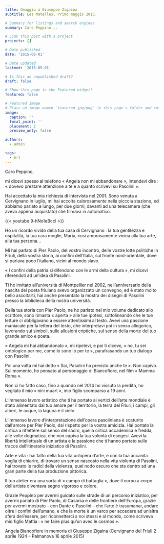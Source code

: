 ```yaml
---
title: Omaggio a Giuseppe Zigaina
subtitle: Les Matelles, Primo maggio 2015.

# Summary for listings and search engines
summary: Caro Peppino...

# Link this post with a project
projects: []

# Date published
date: '2015-05-01'

# Date updated
lastmod: '2015-05-01'

# Is this an unpublished draft?
draft: false

# Show this page in the Featured widget?
featured: false

# Featured image
# Place an image named `featured.jpg/png` in this page's folder and customize its options here.
image:
  caption: ''
  focal_point: ''
  placement: 2
  preview_only: false

authors:
  - admin

tags:
  - Art
---
```


Caro Peppino,

mi dicevi spesso al telefono  « Angela non mi abbandonare », intendevi dire : « dovevo prestare attenzione a te e a quanto scrivevi su Pasolini ».

Hai accettato la mia richiesta di intervista nel 2001. Sono venuta a Cervignano in luglio, mi hai accolta calorosamente nella piccola stazione, ed abbiamo parlato a lungo, per due giorni, davanti ad una telecamera (che avevo appena acquistato) che filmava in automatico.

{{< youtube 9-hNo1eBccI >}}

Ho un ricordo vivido della tua casa di Cervignano : la tua gentilezza e ospitalità, la tua cara moglie, Maria, così amorosamente vicina alla tua arte, alla tua persona…

Mi hai parlato di Pier Paolo, del vostro incontro, delle vostre lotte politiche in Friuli, della vostra storia, ai confini dell’Italia, sul fronte nord-orientale, dove si parlava poco l’italiano, vicini al mondo slavo.

« I confini della patria si difendono con le armi della cultura », mi dicevi riferendoti ad un’idea di Pasolini.

Ti ho invitato all’università di Montpellier nel 2002, nell’anniversario della nascita del poeta friulano avevo organizzato un convegno, ed è stato molto bello ascoltarti, hai anche presentato la mostra dei disegni di Pasolini presso la biblioteca della nostra università.

Della tua storia con Pier Paolo, ne ho parlato nel mio volume dedicato allo scrittore, sono rimasta « aperta » alle tue ipotesi, sottolineando che le tue letture ci obbligavano a essere attentissimi al testo. Avevi una passione maniacale per la lettera del testo, che interpretavi poi in senso allegorico, lavorando sui simboli, sulle allusioni criptiche, sul senso della morte del tuo grande amico e poeta.

« Angela mi hai abbandonato », mi ripetevi, e poi ti dicevo, « no, tu sei ontologico per me, come lo  sono io per te », parafrasando un tuo dialogo con Pasolini.

Poi una volta mi hai detto « Sai, Pasolini ha previsto anche te ». Non capivo. Sul momento, ho pensato al personaggio di Biancofiore, nel film « Mamma Roma ».

Non ci ho fatto caso, fino a quando nel 2014 ho vissuto la perdita, ho vegliato il mio « nini muart », mio figlio scomparso a 19 anni.

L’immenso lavoro artistico che ti ha portato ai vertici dell’arte mondiale è stato alimentato dal tuo amore per il territorio, la terra del Friuli, i campi, gli alberi, le acque, la laguna e il cielo.

L’immenso lavoro d’interpretazione dell’opera pasoliniana è scaturito dall’amore per Pier Paolo, dal rispetto per la vostra amicizia. Hai portato la critica a riflettere sul senso del sacro, quella critica accademica e fredda, alle volte dogmatica, che non capiva la tua volontà di esegesi. Avevi la libertà intellettuale di un artista e la passione  che ti hanno portato sulle tracce dell’itinerario iniziatico di Pasolini.

Arte e vita : hai fatto della tua vita un’opera d’arte, e con la tua accanita voglia di chiarire, di trovare un senso nascosto nella vita violenta di Pasolini, hai trovato le radici della violenza, quel nodo oscuro che sta dentro ad una gran parte della tua produzione pittorica.

Il tuo atelier era una sorta di « campo di battaglia », dove il corpo a corpo dell’artista diventava segno vigoroso e colore.

Grazie Peppino per avermi guidato sulle strade di un percorso iniziatico, per avermi parlato di Pier Paolo, di Casarsa e delle frontiere dell’Europa, grazie per avermi mostrato – con Dante e Pasolini – che l’arte è trasumanar,  andare oltre i confini dell’umano, e che la morte è un varco per accedere ad un’altra sfera dell’essere, per riconnetterci a noi stessi e al mondo, come scriveva mio figlio Mattia : « ne faire plus qu’un avec le cosmos ».

Angela Biancofiore in memoria di Giuseppe Zigaina (Cervignano del Friuli 2 aprile 1924 – Palmanova 16 aprile 2015)